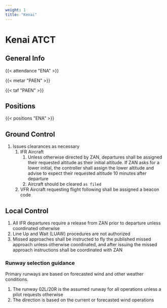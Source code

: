 ```yaml
---
weight: 1
title: "Kenai"
---
```


# Kenai ATCT

## General Info

{{< attendance "ENA" >}}

{{< metar "PAEN" >}}

{{< taf "PAEN" >}}

## Positions

{{< positions "ENA" >}}

## Ground Control

1. Issues clearances as necessary
   1. IFR Aircraft
      1. Unless otherwise directed by ZAN, departures shall be assigned their requested altitude as their initial altitude. If ZAN asks for a lower initial, the controller shall
         assign the lower altitude and advise to expect their requested altitude 10 minutes after departure
      2. Aircraft should be cleared `as filed`
   2. VFR Aircraft requesting flight following shall be assigned a beacon code

## Local Control

1. All IFR departures require a release from ZAN prior to departure unless coordinated otherwise
2. Line Up and Wait (LUAW) procedures are not authorized
3. Missed approaches shall be instructed to fly the published missed approach unless otherwise coordinated, and after issuing the missed approach instructions shall be coordinated with ZAN

### Runway selection guidance

Primary runways are based on forecasted wind and other weather conditions.

1. The runway 02L/20R is the assumed runway for all operations unless a pilot requests otherwise
2. The direction is based on the current or forecasted wind operations
